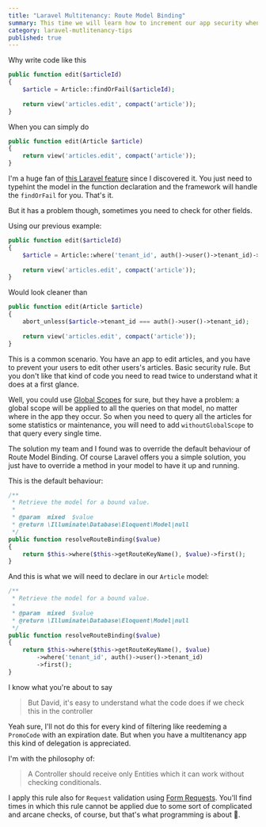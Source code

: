 ```yaml
---
title: "Laravel Multitenancy: Route Model Binding"
summary: This time we will learn how to increment our app security when using Laravel's top feature Route Model Binding in a multitenancy project.
category: laravel-mutlitenancy-tips
published: true
---
```


Why write code like this

```php
public function edit($articleId)
{
    $article = Article::findOrFail($articleId);
 
    return view('articles.edit', compact('article')); 
}
```

When you can simply do 

```php
public function edit(Article $article)
{
    return view('articles.edit', compact('article'));
}
```

I'm a huge fan of [this Laravel feature](https://laravel.com/docs/5.7/routing#route-model-binding) since I discovered it. You just need to typehint the model in the function
declaration and the framework will handle the `findOrFail` for you. That's it.

But it has a problem though, sometimes you need to check for other fields. 

Using our previous example:

```php
public function edit($articleId)
{
    $article = Article::where('tenant_id', auth()->user()->tenant_id)->findOrFail($articleId);
    
    return view('articles.edit', compact('article'));
}
```

Would look cleaner than 

```php
public function edit(Article $article)
{
    abort_unless($article->tenant_id === auth()->user()->tenant_id);
    
    return view('articles.edit', compact('article'));
}
```

This is a common scenario. You have an app to edit articles, and you have to prevent your users to edit other
users's articles. Basic security rule. But you don't like that kind of code you need to read twice to understand what it does at a first glance.

Well, you could use [Global Scopes](https://laravel.com/docs/5.7/eloquent#global-scopes) for sure, but they have a problem: a global scope will be applied to all the queries on
that model, no matter where in the app they occur. So when you need to query all the articles for some statistics or maintenance,
you will need to add `withoutGlobalScope` to that query every single time.

The solution my team and I found was to override the default behaviour of Route Model Binding. Of course Laravel offers you
a simple solution, you just have to override a method in your model to have it up and running.

This is the default behaviour:

```php
/**
 * Retrieve the model for a bound value.
 *
 * @param  mixed  $value
 * @return \Illuminate\Database\Eloquent\Model|null
 */
public function resolveRouteBinding($value)
{
    return $this->where($this->getRouteKeyName(), $value)->first();
}
```

And this is what we will need to declare in our `Article` model:

```php
/**
 * Retrieve the model for a bound value.
 *
 * @param  mixed  $value
 * @return \Illuminate\Database\Eloquent\Model|null
 */
public function resolveRouteBinding($value)
{
    return $this->where($this->getRouteKeyName(), $value)
        ->where('tenant_id', auth()->user()->tenant_id)
        ->first();
}
```

I know what you're about to say

> But David, it's easy to understand what the code does if we check this in the controller

Yeah sure, I'll not do this for every kind of filtering like reedeming a `PromoCode` with an expiration date. But when you
have a multitenancy app this kind of delegation is appreciated. 

I'm with the philosophy of:

> A Controller should receive only Entities which it can work without checking conditionals.

I apply this rule also for `Request` validation using [Form Requests](https://laravel.com/docs/5.7/validation#form-request-validation).
You'll find times in which this rule cannot be applied due to some sort of complicated and arcane checks, of course, but
that's what programming is about 🙂.
